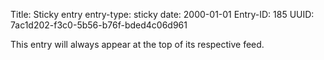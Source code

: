 Title: Sticky entry
entry-type: sticky
date: 2000-01-01
Entry-ID: 185
UUID: 7ac1d202-f3c0-5b56-b76f-bded4c06d961

This entry will always appear at the top of its respective feed.
